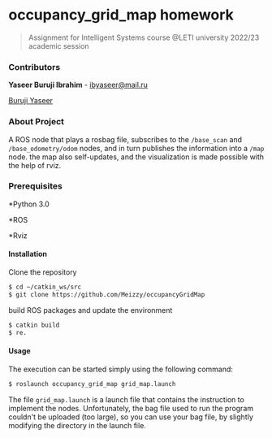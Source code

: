# occupancy_grid_map homework

>Assignment for Intelligent Systems course @LETI university 2022/23 academic session

### Contributors
**Yaseer Buruji Ibrahim** - ibyaseer@mail.ru

[Buruji Yaseer](https://github.com/Meizzy)


### About Project
A ROS node that plays a rosbag file, subscribes to the `/base_scan` and `/base_odometry/odom` nodes, and in turn publishes the information into a `/map` node. the map also self-updates, and the visualization is made possible with the help of rviz.

### Prerequisites
*Python 3.0

*ROS

*Rviz


#### Installation

Clone the repository

```sh
$ cd ~/catkin_ws/src
$ git clone https://github.com/Meizzy/occupancyGridMap
```
build ROS packages and update the environment

```sh
$ catkin build
$ re.
```

#### Usage

The execution can be started simply using the following command:

```bash
$ roslaunch occupancy_grid_map grid_map.launch
```

The file `grid_map.launch` is a launch file that contains the instruction to implement the nodes. Unfortunately, the bag file used to run the program couldn't be uploaded (too large), so you can use your bag file, by slightly modifying the directory in the launch file.
